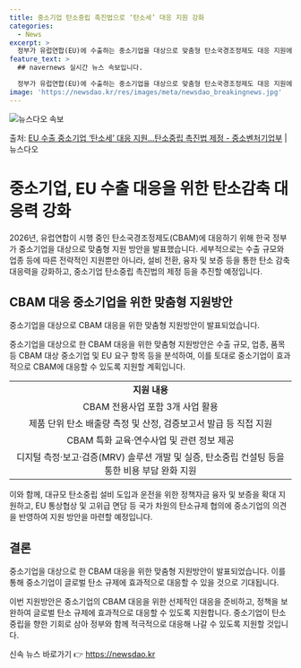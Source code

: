 ```yaml
---
title: 중소기업 탄소중립 촉진법으로 ‘탄소세’ 대응 지원 강화
categories:
  - News
excerpt: >
  정부가 유럽연합(EU)에 수출하는 중소기업을 대상으로 맞춤형 탄소국경조정제도 대응 지원에 나선다. 이를 위해…
feature_text: >
  ## navernews 실시간 뉴스 속보입니다.

  정부가 유럽연합(EU)에 수출하는 중소기업을 대상으로 맞춤형 탄소국경조정제도 대응 지원에 나선다. 이를 위해…
image: 'https://newsdao.kr/res/images/meta/newsdao_breakingnews.jpg'
---
```


![뉴스다오 속보](https://newsdao.kr/res/images/meta/newsdao_breakingnews.jpg)

<p>출처: <a href="https://newsdao.kr/3869" rel="dofollow">EU 수출 중소기업 ‘탄소세’ 대응 지원…탄소중립 촉진법 제정 - 중소벤처기업부</a> | 뉴스다오</p>

<h1>중소기업, EU 수출 대응을 위한 탄소감축 대응력 강화</h1>

2026년, 유럽연합이 시행 중인 탄소국경조정제도(CBAM)에 대응하기 위해 한국 정부가 중소기업을 대상으로 맞춤형 지원 방안을 발표했습니다. 세부적으로는 수출 규모와 업종 등에 따른 전략적인 지원뿐만 아니라, 설비 전환, 융자 및 보증 등을 통한 탄소 감축 대응력을 강화하고, 중소기업 탄소중립 촉진법의 제정 등을 추진할 예정입니다.

<h2>CBAM 대응 중소기업을 위한 맞춤형 지원방안</h2>
<p data-ke-size="size16">중소기업을 대상으로 CBAM 대응을 위한 맞춤형 지원방안이 발표되었습니다.</p>

중소기업을 대상으로 한 CBAM 대응을 위한 맞춤형 지원방안은 수출 규모, 업종, 품목 등 CBAM 대상 중소기업 및 EU 요구 항목 등을 분석하여, 이를 토대로 중소기업이 효과적으로 CBAM에 대응할 수 있도록 지원할 계획입니다.

<table>
  <tr>
    <td style="text-align: center; height: 17px;"><b>지원 내용</b></td>
  </tr>
  <tr>
    <td style="text-align: center; height: 17px;">CBAM 전용사업 포함 3개 사업 활용</td>
  </tr>
  <tr>
    <td style="text-align: center; height: 17px;">제품 단위 탄소 배출량 측정 및 산정, 검증보고서 발급 등 직접 지원</td>
  </tr>
  <tr>
    <td style="text-align: center; height: 17px;">CBAM 특화 교육·연수사업 및 관련 정보 제공</td>
  </tr>
  <tr>
    <td style="text-align: center; height: 17px;">디지털 측정·보고·검증(MRV) 솔루션 개발 및 실증, 탄소중립 컨설팅 등을 통한 비용 부담 완화 지원</td>
  </tr>
</table>

이와 함께, 대규모 탄소중립 설비 도입과 운전을 위한 정책자금 융자 및 보증을 확대 지원하고, EU 통상협상 및 고위급 면담 등 국가 차원의 탄소규제 협의에 중소기업의 의견을 반영하여 지원 방안을 마련할 예정입니다.

<h2>결론</h2>
<p data-ke-size="size16">중소기업을 대상으로 한 CBAM 대응을 위한 맞춤형 지원방안이 발표되었습니다. 이를 통해 중소기업이 글로벌 탄소 규제에 효과적으로 대응할 수 있을 것으로 기대됩니다.</p>

이번 지원방안은 중소기업의 CBAM 대응을 위한 선제적인 대응을 준비하고, 정책을 보완하여 글로벌 탄소 규제에 효과적으로 대응할 수 있도록 지원합니다. 중소기업이 탄소중립을 향한 기회로 삼아 정부와 함께 적극적으로 대응해 나갈 수 있도록 지원할 것입니다. 

신속 뉴스 바로가기 👉 <a href="https://newsdao.kr" rel="dofollow">https://newsdao.kr</a>


